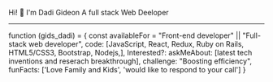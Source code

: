 Hi! 👋
I'm Dadi Gideon
A full stack Web Deeloper
<hr/>

function (gids_dadi) = {
 const availableFor = "Front-end developer" || "Full-stack web developer",
 code: [JavaScript, React, Redux, Ruby on Rails, HTML5/CSS3, Bootstrap, 
  Nodejs,],
  Interested?:
  askMeAbout: [latest tech inventions and reserach breakthrough],
  challenge: "Boosting efficiency",
  funFacts: ['Love Family and Kids', 
  'would like to respond to your call']
}

